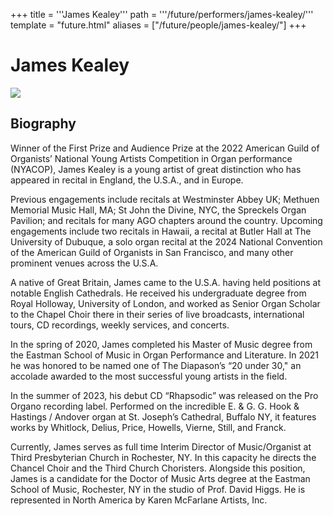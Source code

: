 +++
title = '''James Kealey'''
path = '''/future/performers/james-kealey/'''
template = "future.html"
aliases = ["/future/people/james-kealey/"]
+++

<h1>James Kealey</h1>

<img class="speaker-photo" src="https://custom.cvent.com/C3A4539B19F74ABCB6FCE437F6BC0A74/files/event/910aaf2914d44586a56fbd0b3b2c31c0/febed9d411554a79a5784ac4aa104ec6.jpg">
<h2>Biography</h2>
<p>Winner of the First Prize and Audience Prize at the 2022 American Guild of Organists’ National Young Artists Competition in Organ performance (NYACOP), James Kealey is a young artist of great distinction who has appeared in recital in England, the U.S.A., and in Europe.

Previous engagements include recitals at Westminster Abbey UK; Methuen Memorial Music Hall, MA; St John the Divine, NYC, the Spreckels Organ Pavilion; and recitals for many AGO chapters around the country.  Upcoming engagements include two recitals in Hawaii, a recital at Butler Hall at The University of Dubuque, a solo organ recital at the 2024 National Convention of the American Guild of Organists in San Francisco, and many other prominent venues across the U.S.A. 

A native of Great Britain, James came to the U.S.A. having held positions at notable English Cathedrals.  He received his undergraduate degree from Royal Holloway, University of London, and worked as Senior Organ Scholar to the Chapel Choir there in their series of live broadcasts, international tours, CD recordings, weekly services, and concerts.

In the spring of 2020, James completed his Master of Music degree from the Eastman School of Music in Organ Performance and Literature.  In 2021 he was honored to be named one of The Diapason’s “20 under 30," an accolade awarded to the most successful young artists in the field.  

In the summer of 2023, his debut CD “Rhapsodic” was released on the Pro Organo recording label. Performed on the incredible E. & G. G. Hook & Hastings / Andover organ at St. Joseph’s Cathedral, Buffalo NY, it features works by Whitlock, Delius, Price, Howells, Vierne, Still, and Franck.

Currently, James serves as full time Interim Director of Music/Organist at Third Presbyterian Church in Rochester, NY. In this capacity he directs the Chancel Choir and the Third Church Choristers. Alongside this position, James is a candidate for the Doctor of Music Arts degree at the Eastman School of Music, Rochester, NY in the studio of Prof. David Higgs. He is represented in North America by Karen McFarlane Artists, Inc.</p>

